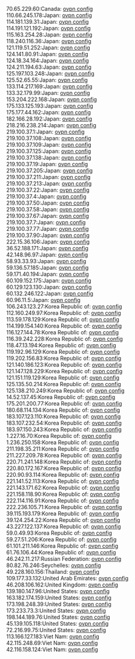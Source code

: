 70.65.229.60:Canada: [ovpn config](vpn/70_65_229_60.ovpn)  
110.66.245.178:Japan: [ovpn config](vpn/110_66_245_178.ovpn)  
114.181.139.31:Japan: [ovpn config](vpn/114_181_139_31.ovpn)  
114.191.121.192:Japan: [ovpn config](vpn/114_191_121_192.ovpn)  
115.163.254.28:Japan: [ovpn config](vpn/115_163_254_28.ovpn)  
118.240.116.36:Japan: [ovpn config](vpn/118_240_116_36.ovpn)  
121.119.51.252:Japan: [ovpn config](vpn/121_119_51_252.ovpn)  
124.141.80.91:Japan: [ovpn config](vpn/124_141_80_91.ovpn)  
124.18.34.164:Japan: [ovpn config](vpn/124_18_34_164.ovpn)  
124.211.194.63:Japan: [ovpn config](vpn/124_211_194_63.ovpn)  
125.197.103.248:Japan: [ovpn config](vpn/125_197_103_248.ovpn)  
125.52.65.55:Japan: [ovpn config](vpn/125_52_65_55.ovpn)  
133.114.217.169:Japan: [ovpn config](vpn/133_114_217_169.ovpn)  
133.32.179.99:Japan: [ovpn config](vpn/133_32_179_99.ovpn)  
153.204.222.168:Japan: [ovpn config](vpn/153_204_222_168.ovpn)  
175.133.125.193:Japan: [ovpn config](vpn/175_133_125_193.ovpn)  
175.177.44.162:Japan: [ovpn config](vpn/175_177_44_162.ovpn)  
182.166.28.192:Japan: [ovpn config](vpn/182_166_28_192.ovpn)  
218.216.238.214:Japan: [ovpn config](vpn/218_216_238_214.ovpn)  
219.100.37.1:Japan: [ovpn config](vpn/219_100_37_1.ovpn)  
219.100.37.108:Japan: [ovpn config](vpn/219_100_37_108.ovpn)  
219.100.37.109:Japan: [ovpn config](vpn/219_100_37_109.ovpn)  
219.100.37.125:Japan: [ovpn config](vpn/219_100_37_125.ovpn)  
219.100.37.138:Japan: [ovpn config](vpn/219_100_37_138.ovpn)  
219.100.37.19:Japan: [ovpn config](vpn/219_100_37_19.ovpn)  
219.100.37.205:Japan: [ovpn config](vpn/219_100_37_205.ovpn)  
219.100.37.211:Japan: [ovpn config](vpn/219_100_37_211.ovpn)  
219.100.37.213:Japan: [ovpn config](vpn/219_100_37_213.ovpn)  
219.100.37.22:Japan: [ovpn config](vpn/219_100_37_22.ovpn)  
219.100.37.4:Japan: [ovpn config](vpn/219_100_37_4.ovpn)  
219.100.37.50:Japan: [ovpn config](vpn/219_100_37_50.ovpn)  
219.100.37.58:Japan: [ovpn config](vpn/219_100_37_58.ovpn)  
219.100.37.67:Japan: [ovpn config](vpn/219_100_37_67.ovpn)  
219.100.37.7:Japan: [ovpn config](vpn/219_100_37_7.ovpn)  
219.100.37.77:Japan: [ovpn config](vpn/219_100_37_77.ovpn)  
219.100.37.90:Japan: [ovpn config](vpn/219_100_37_90.ovpn)  
222.15.36.106:Japan: [ovpn config](vpn/222_15_36_106.ovpn)  
36.52.188.171:Japan: [ovpn config](vpn/36_52_188_171.ovpn)  
42.148.96.97:Japan: [ovpn config](vpn/42_148_96_97.ovpn)  
58.93.33.93:Japan: [ovpn config](vpn/58_93_33_93.ovpn)  
59.136.57.185:Japan: [ovpn config](vpn/59_136_57_185.ovpn)  
59.171.40.194:Japan: [ovpn config](vpn/59_171_40_194.ovpn)  
60.109.152.175:Japan: [ovpn config](vpn/60_109_152_175.ovpn)  
60.129.123.130:Japan: [ovpn config](vpn/60_129_123_130.ovpn)  
60.132.246.122:Japan: [ovpn config](vpn/60_132_246_122.ovpn)  
60.96.11.5:Japan: [ovpn config](vpn/60_96_11_5.ovpn)  
106.243.123.27:Korea Republic of: [ovpn config](vpn/106_243_123_27.ovpn)  
112.160.249.97:Korea Republic of: [ovpn config](vpn/112_160_249_97.ovpn)  
113.59.178.129:Korea Republic of: [ovpn config](vpn/113_59_178_129.ovpn)  
114.199.154.140:Korea Republic of: [ovpn config](vpn/114_199_154_140.ovpn)  
116.127.144.78:Korea Republic of: [ovpn config](vpn/116_127_144_78.ovpn)  
116.39.242.228:Korea Republic of: [ovpn config](vpn/116_39_242_228.ovpn)  
118.47.13.194:Korea Republic of: [ovpn config](vpn/118_47_13_194.ovpn)  
119.192.96.129:Korea Republic of: [ovpn config](vpn/119_192_96_129.ovpn)  
119.202.156.83:Korea Republic of: [ovpn config](vpn/119_202_156_83.ovpn)  
121.140.186.123:Korea Republic of: [ovpn config](vpn/121_140_186_123.ovpn)  
121.147.128.229:Korea Republic of: [ovpn config](vpn/121_147_128_229.ovpn)  
121.151.119.129:Korea Republic of: [ovpn config](vpn/121_151_119_129.ovpn)  
125.135.50.214:Korea Republic of: [ovpn config](vpn/125_135_50_214.ovpn)  
125.138.210.249:Korea Republic of: [ovpn config](vpn/125_138_210_249.ovpn)  
14.52.137.45:Korea Republic of: [ovpn config](vpn/14_52_137_45.ovpn)  
175.201.200.77:Korea Republic of: [ovpn config](vpn/175_201_200_77.ovpn)  
180.68.114.134:Korea Republic of: [ovpn config](vpn/180_68_114_134.ovpn)  
183.107.123.110:Korea Republic of: [ovpn config](vpn/183_107_123_110.ovpn)  
183.107.232.54:Korea Republic of: [ovpn config](vpn/183_107_232_54.ovpn)  
183.97.150.243:Korea Republic of: [ovpn config](vpn/183_97_150_243.ovpn)  
1.227.16.70:Korea Republic of: [ovpn config](vpn/1_227_16_70.ovpn)  
1.236.250.158:Korea Republic of: [ovpn config](vpn/1_236_250_158.ovpn)  
211.198.35.211:Korea Republic of: [ovpn config](vpn/211_198_35_211.ovpn)  
211.227.209.78:Korea Republic of: [ovpn config](vpn/211_227_209_78.ovpn)  
220.71.241.148:Korea Republic of: [ovpn config](vpn/220_71_241_148.ovpn)  
220.80.172.167:Korea Republic of: [ovpn config](vpn/220_80_172_167.ovpn)  
220.90.93.114:Korea Republic of: [ovpn config](vpn/220_90_93_114.ovpn)  
221.141.52.113:Korea Republic of: [ovpn config](vpn/221_141_52_113.ovpn)  
221.143.171.62:Korea Republic of: [ovpn config](vpn/221_143_171_62.ovpn)  
221.158.118.90:Korea Republic of: [ovpn config](vpn/221_158_118_90.ovpn)  
222.114.116.91:Korea Republic of: [ovpn config](vpn/222_114_116_91.ovpn)  
222.236.105.71:Korea Republic of: [ovpn config](vpn/222_236_105_71.ovpn)  
39.115.193.179:Korea Republic of: [ovpn config](vpn/39_115_193_179.ovpn)  
39.124.254.22:Korea Republic of: [ovpn config](vpn/39_124_254_22.ovpn)  
43.227.122.137:Korea Republic of: [ovpn config](vpn/43_227_122_137.ovpn)  
59.0.49.93:Korea Republic of: [ovpn config](vpn/59_0_49_93.ovpn)  
59.27.51.206:Korea Republic of: [ovpn config](vpn/59_27_51_206.ovpn)  
61.101.211.146:Korea Republic of: [ovpn config](vpn/61_101_211_146.ovpn)  
61.76.106.44:Korea Republic of: [ovpn config](vpn/61_76_106_44.ovpn)  
46.242.11.217:Russian Federation: [ovpn config](vpn/46_242_11_217.ovpn)  
80.82.76.246:Seychelles: [ovpn config](vpn/80_82_76_246.ovpn)  
49.228.160.156:Thailand: [ovpn config](vpn/49_228_160_156.ovpn)  
109.177.33.132:United Arab Emirates: [ovpn config](vpn/109_177_33_132.ovpn)  
46.208.106.162:United Kingdom: [ovpn config](vpn/46_208_106_162.ovpn)  
139.180.147.96:United States: [ovpn config](vpn/139_180_147_96.ovpn)  
163.182.174.159:United States: [ovpn config](vpn/163_182_174_159.ovpn)  
173.198.248.39:United States: [ovpn config](vpn/173_198_248_39.ovpn)  
173.233.73.3:United States: [ovpn config](vpn/173_233_73_3.ovpn)  
198.144.189.76:United States: [ovpn config](vpn/198_144_189_76.ovpn)  
45.139.105.118:United States: [ovpn config](vpn/45_139_105_118.ovpn)  
72.216.99.75:United States: [ovpn config](vpn/72_216_99_75.ovpn)  
113.166.127.183:Viet Nam: [ovpn config](vpn/113_166_127_183.ovpn)  
42.115.248.69:Viet Nam: [ovpn config](vpn/42_115_248_69.ovpn)  
42.116.158.124:Viet Nam: [ovpn config](vpn/42_116_158_124.ovpn)  
